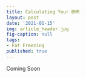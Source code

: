 ```yaml
---
title: Calculating Your BMR
layout: post
date: '2021-01-15'
img: article_header.jpg
fig-caption: null
tags:
- Fat Freezing
published: true
---
```


Coming Soon
